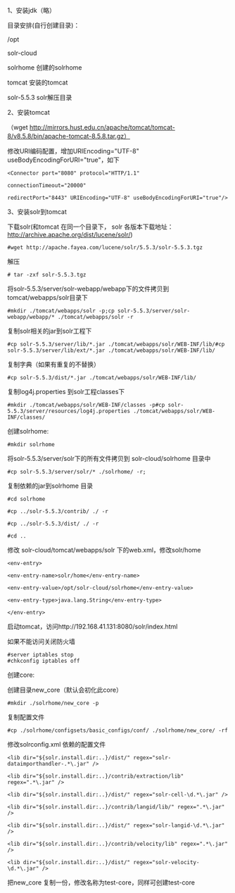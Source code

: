1、安装jdk（略）

目录安排(自行创建目录)：

/opt

 solr-cloud

 solrhome 创建的solrhome

 tomcat 安装的tomcat

 solr-5.5.3 solr解压目录


2、安装tomcat

（wget http://mirrors.hust.edu.cn/apache/tomcat/tomcat-8/v8.5.8/bin/apache-tomcat-8.5.8.tar.gz）

修改URI编码配置，增加URIEncoding="UTF-8" useBodyEncodingForURI="true"，如下
```
<Connector port="8080" protocol="HTTP/1.1"

connectionTimeout="20000"

redirectPort="8443" URIEncoding="UTF-8" useBodyEncodingForURI="true"/>
```
3、安装solr到tomcat

下载solr(和tomcat 在同一个目录下， solr 各版本下载地址：http://archive.apache.org/dist/lucene/solr/)
```
#wget http://apache.fayea.com/lucene/solr/5.5.3/solr-5.5.3.tgz
```
解压

```
# tar -zxf solr-5.5.3.tgz 
```
将solr-5.5.3/server/solr-webapp/webapp下的文件拷贝到tomcat/webapps/solr目录下
```
#mkdir ./tomcat/webapps/solr -p;cp solr-5.5.3/server/solr-webapp/webapp/* ./tomcat/webapps/solr -r 
```
复制solr相关的jar到solr工程下
```
#cp solr-5.5.3/server/lib/*.jar ./tomcat/webapps/solr/WEB-INF/lib/#cp solr-5.5.3/server/lib/ext/*.jar ./tomcat/webapps/solr/WEB-INF/lib/
```
复制字典（如果有重复的不替换）
```
#cp solr-5.5.3/dist/*.jar ./tomcat/webapps/solr/WEB-INF/lib/
```
复制log4j.properties 到solr工程classes下
```
#mkdir ./tomcat/webapps/solr/WEB-INF/classes -p#cp solr-5.5.3/server/resources/log4j.properties ./tomcat/webapps/solr/WEB-INF/classes/
```

创建solrhome:
```
#mkdir solrhome
```

将solr-5.5.3/server/solr下的所有文件拷贝到 solr-cloud/solrhome 目录中

```
#cp solr-5.5.3/server/solr/* ./solrhome/ -r;
```


复制依赖的jar到solrhome 目录
```
#cd solrhome

#cp ../solr-5.5.3/contrib/ ./ -r

#cp ../solr-5.5.3/dist/ ./ -r

#cd ..
```

修改 solr-cloud/tomcat/webapps/solr 下的web.xml，修改solr/home
```
<env-entry>

<env-entry-name>solr/home</env-entry-name>

<env-entry-value>/opt/solr-cloud/solrhome</env-entry-value>

<env-entry-type>java.lang.String</env-entry-type>

</env-entry>

```

启动tomcat，访问http://192.168.41.131:8080/solr/index.html

如果不能访问关闭防火墙

```
#server iptables stop
#chkconfig iptables off
```


创建core:

创建目录new_core（默认会初化此core）
```
#mkdir ./solrhome/new_core -p
```
复制配置文件
```
#cp ./solrhome/configsets/basic_configs/conf/ ./solrhome/new_core/ -rf
```

修改solrconfig.xml 依赖的配置文件
```
<lib dir="${solr.install.dir:..}/dist/" regex="solr-dataimporthandler-.*\.jar" />

<lib dir="${solr.install.dir:..}/contrib/extraction/lib" regex=".*\.jar" />

<lib dir="${solr.install.dir:..}/dist/" regex="solr-cell-\d.*\.jar" />

<lib dir="${solr.install.dir:..}/contrib/langid/lib/" regex=".*\.jar" />

<lib dir="${solr.install.dir:..}/dist/" regex="solr-langid-\d.*\.jar" />

<lib dir="${solr.install.dir:..}/contrib/velocity/lib" regex=".*\.jar" />

<lib dir="${solr.install.dir:..}/dist/" regex="solr-velocity-\d.*\.jar" />
```

把new_core 复制一份，修改名称为test-core，同样可创建test-core


